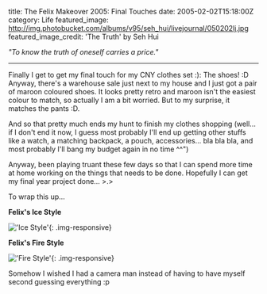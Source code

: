 title: The Felix Makeover 2005: Final Touches
date: 2005-02-02T15:18:00Z
category: Life
featured_image: http://img.photobucket.com/albums/v95/seh_hui/livejournal/050202lj.jpg
featured_image_credit: 'The Truth' by Seh Hui

*"To know the truth of oneself carries a price."*

---

Finally I get to get my final touch for my CNY clothes set :): The shoes! :D Anyway, there's a warehouse sale just next to my house and I just got a pair of maroon coloured shoes. It looks pretty retro and maroon isn't the easiest colour to match, so actually I am a bit worried. But to my surprise, it matches the pants :D.

And so that pretty much ends my hunt to finish my clothes shopping (well… if I don't end it now, I guess most probably I'll end up getting other stuffs like a watch, a matching backpack, a pouch, accessories… bla bla bla, and most probably I'll bang my budget again in no time ^^")

Anyway, been playing truant these few days so that I can spend more time at home working on the things that needs to be done. Hopefully I can get my final year project done… >.>

To wrap this up…

**Felix's Ice Style**

!['Ice Style'](http://img.photobucket.com/albums/v95/seh_hui/photo/050202/felixice.jpg){: .img-responsive}

**Felix's Fire Style**

!['Fire Style'](http://img.photobucket.com/albums/v95/seh_hui/photo/050202/felixfire.jpg){: .img-responsive}

Somehow I wished I had a camera man instead of having to have myself second guessing everything :p

